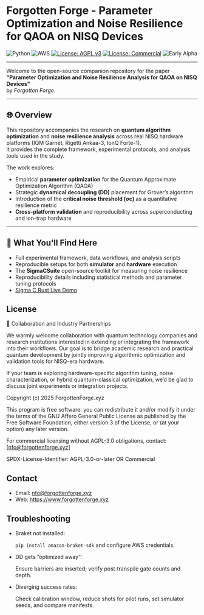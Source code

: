 # Forgotten Forge - Parameter Optimization and Noise Resilience for QAOA on NISQ Devices

![Python](https://img.shields.io/badge/Python-3.11-blue?logo=python)
![AWS](https://img.shields.io/badge/AWS-Cloud-orange?logo=amazonaws)
[![License: AGPL v3](https://img.shields.io/badge/License-AGPL%20v3-blue.svg)](https://www.gnu.org/licenses/agpl-3.0.en.html)
[![License: Commercial](https://img.shields.io/badge/License-Commercial-orange)](LICENSE-COMMERCIAL.txt)
![Early Alpha](https://img.shields.io/badge/early--alpha-ff0066?style=for-the-badge&logoColor=white)


---
Welcome to the open-source companion repository for the paper  
**"Parameter Optimization and Noise Resilience Analysis for QAOA on NISQ Devices"**  
by *Forgotten Forge*.


---

## 🌐 Overview

This repository accompanies the research on **quantum algorithm optimization** and **noise resilience analysis** across real NISQ hardware platforms (IQM Garnet, Rigetti Ankaa-3, IonQ Forte-1).  
It provides the complete framework, experimental protocols, and analysis tools used in the study.

The work explores:
- Empirical **parameter optimization** for the Quantum Approximate Optimization Algorithm (QAOA)
- Strategic **dynamical decoupling (DD)** placement for Grover’s algorithm
- Introduction of the **critical noise threshold (σc)** as a quantitative resilience metric
- **Cross-platform validation** and reproducibility across superconducting and ion-trap hardware

---

## 🧠 What You'll Find Here

- Full experimental framework, data workflows, and analysis scripts  
- Reproducible setups for both **simulator** and **hardware** execution  
- The **SigmaCSuite** open-source toolkit for measuring noise resilience  
- Reproducibility details including statistical methods and parameter tuning protocols  
- [Sigma C Rust Live Demo](https://play.rust-lang.org/?version=stable&mode=debug&edition=2024&gist=d8c088f6eaeb5c421674154e3ea40653)

## License
🤝 Collaboration and Industry Partnerships

We warmly welcome collaboration with quantum technology companies and research institutions interested in extending or integrating the framework into their workflows.
Our goal is to bridge academic research and practical quantum development by jointly improving algorithmic optimization and validation tools for NISQ-era hardware.

If your team is exploring hardware-specific algorithm tuning, noise characterization, or hybrid quantum-classical optimization, we’d be glad to discuss joint experiments or integration projects.

Copyright (c) 2025 ForgottenForge.xyz

This program is free software: you can redistribute it and/or modify
it under the terms of the GNU Affero General Public License as published
by the Free Software Foundation, either version 3 of the License, or
(at your option) any later version.

For commercial licensing without AGPL-3.0 obligations, contact:
[nfo@forgottenforge.xyz]

SPDX-License-Identifier: AGPL-3.0-or-later OR Commercial


## Contact

- Email: nfo@forgottenforge.xyz
- Web: https://www.forgottenforge.xyz

## Troubleshooting

- Braket not installed:
    
    `pip install amazon-braket-sdk` and configure AWS credentials.
    
- DD gets “optimized away”:
    
    Ensure barriers are inserted; verify post‑transpile gate counts and depth.
    
- Diverging success rates:
    
    Check calibration window, reduce shots for pilot runs, set simulator seeds, and compare manifests.
    
